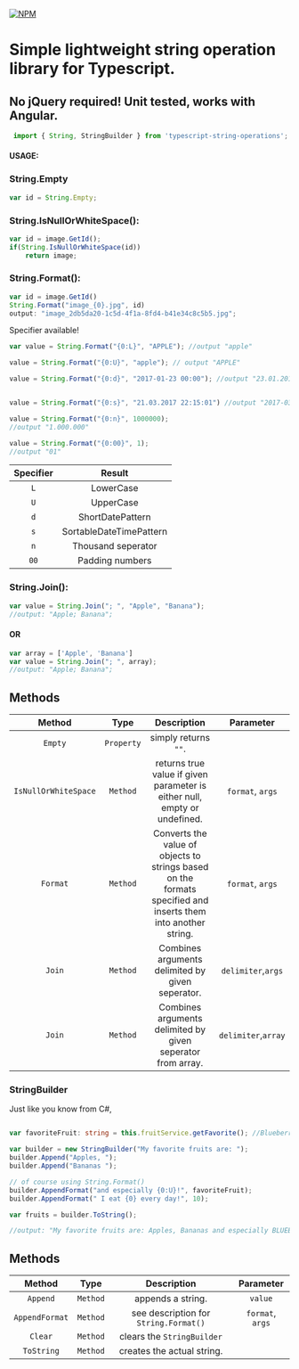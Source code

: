 [![NPM](https://nodei.co/npm/typescript-string-operations.png?mini=true)](https://www.npmjs.com/package/typescript-string-operations)
# Simple lightweight string operation library for Typescript.
## No jQuery required! Unit tested, works with Angular.

```typescript
 import { String, StringBuilder } from 'typescript-string-operations';
 ```

#### USAGE:

### String.Empty
```typescript
var id = String.Empty;
```

### String.IsNullOrWhiteSpace():
```typescript
var id = image.GetId();
if(String.IsNullOrWhiteSpace(id))
	return image;
```
### String.Format():

```typescript
var id = image.GetId()
String.Format("image_{0}.jpg", id)
output: "image_2db5da20-1c5d-4f1a-8fd4-b41e34c8c5b5.jpg";
```

Specifier available!
```typescript
var value = String.Format("{0:L}", "APPLE"); //output "apple"

value = String.Format("{0:U}", "apple"); // output "APPLE"

value = String.Format("{0:d}", "2017-01-23 00:00"); //output "23.01.2017"


value = String.Format("{0:s}", "21.03.2017 22:15:01") //output "2017-03-21T22:15:01"

value = String.Format("{0:n}", 1000000);
//output "1.000.000"

value = String.Format("{0:00}", 1);
//output "01"
```

|	Specifier	  |	 			Result 	   	    |
| :-------------: |:---------------------------:|
|		`L`		  |	LowerCase					|
|		`U`		  |	UpperCase					|
|		`d`		  |	ShortDatePattern			|
|		`s`		  |	SortableDateTimePattern		|
|		`n`		  |	Thousand seperator			|
|		`00`	  |	Padding numbers				|



### String.Join():

```typescript
var value = String.Join("; ", "Apple", "Banana");
//output: "Apple; Banana";
```
#### OR

```typescript
var array = ['Apple', 'Banana']
var value = String.Join("; ", array);
//output: "Apple; Banana";
```

## Methods

| Method                    |  Type       |       Description          | Parameter  |
| :------------------------:|:-----------:|:--------------------------:|:----------:|
|  `Empty`                  | `Property`  |    simply returns `""`.    |
| `IsNullOrWhiteSpace`      | `Method`    | returns true value if given parameter is either null, empty or undefined. | `format`, `args`
| `Format`                  | `Method`    | Converts the value of objects to strings based on the formats specified and inserts them into another string. | `format`, `args`
| `Join`                    | `Method`    |   Combines arguments delimited by given seperator.| `delimiter`,`args`
| `Join`                    | `Method`    |   Combines arguments delimited by given seperator from array. | `delimiter`,`array` |


### StringBuilder

Just like you know from C#,


```typescript

var favoriteFruit: string = this.fruitService.getFavorite(); //Blueberries

var builder = new StringBuilder("My favorite fruits are: ");
builder.Append("Apples, ");
builder.Append("Bananas ");

// of course using String.Format()
builder.AppendFormat("and especially {0:U}!", favoriteFruit);
builder.AppendFormat(" I eat {0} every day!", 10);

var fruits = builder.ToString();

//output: "My favorite fruits are: Apples, Bananas and especially BLUEBERRIES! I eat 10 every day!";

```
## Methods

| Method                    |  Type       |       Description          | Parameter  |
| :------------------------:|:-----------:|:--------------------------:|:----------:|
|  `Append`                 | `Method`    |    appends a string.       | `value`    |
|  `AppendFormat`           | `Method`    |    see description for `String.Format()`| `format`, `args`|
|  `Clear`		            | `Method`    |    clears the `StringBuilder`   |       |
|  `ToString`	            | `Method`    |    creates the actual string.  |       |